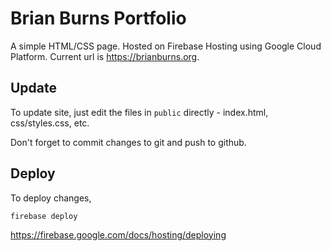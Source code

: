 # Brian Burns Portfolio

A simple HTML/CSS page.
Hosted on Firebase Hosting using Google Cloud Platform.
Current url is https://brianburns.org.


## Update

To update site, just edit the files in `public` directly - index.html, css/styles.css, etc.

Don't forget to commit changes to git and push to github.


## Deploy

To deploy changes,

    firebase deploy
    
https://firebase.google.com/docs/hosting/deploying

